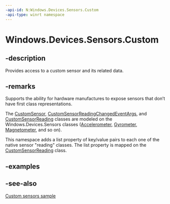 ```yaml
---
-api-id: N:Windows.Devices.Sensors.Custom
-api-type: winrt namespace
---
```


# Windows.Devices.Sensors.Custom

## -description

Provides access to a custom sensor and its related data.

## -remarks

Supports the ability for hardware manufactures to expose sensors that don’t have first class representations.

The [CustomSensor](customsensor.md), [CustomSensorReadingChangedEventArgs](customsensorreadingchangedeventargs.md), and [CustomSensorReading](customsensorreading.md) classes are modeled on the Windows.Devices.Sensors classes ([Accelerometer](../windows.devices.sensors/accelerometer.md), [Gyrometer](../windows.devices.sensors/gyrometer.md), [Magnetometer](../windows.devices.sensors/magnetometer.md), and so on).

This namespace adds a list property of key/value pairs to each one of the native sensor "reading" classes. The list property is mapped on the [CustomSensorReading](customsensorreading.md) class.

## -examples

## -see-also

[Custom sensors sample](https://github.com/Microsoft/Windows-universal-samples/tree/master/Samples/CustomSensors)
